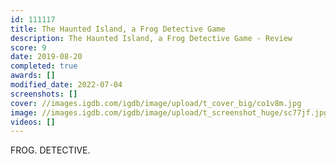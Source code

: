 ```yaml
---
id: 111117
title: The Haunted Island, a Frog Detective Game
description: The Haunted Island, a Frog Detective Game - Review
score: 9
date: 2019-08-20
completed: true
awards: []
modified_date: 2022-07-04
screenshots: []
cover: //images.igdb.com/igdb/image/upload/t_cover_big/co1v8m.jpg
image: //images.igdb.com/igdb/image/upload/t_screenshot_huge/sc77jf.jpg
videos: []
---
```

FROG. DETECTIVE.